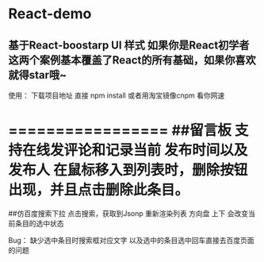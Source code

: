 # React-demo
基于React-boostarp UI 样式
如果你是React初学者 这两个案例基本覆盖了React的所有基础，如果你喜欢就得star哦~
--------------------
使用：
下载项目地址
直接 npm install 或者用淘宝镜像cnpm 看你网速

=================
##留言板
支持在线发评论和记录当前 发布时间以及发布人
在鼠标移入到列表时，删除按钮出现，并且点击删除此条目。
=================
##仿百度搜索下拉
点击搜索，获取到Jsonp 重新渲染列表
方向盘 上下 会改变当前条目的选中状态

Bug： 缺少选中条目时搜索框对应文字  以及选中的条目选中回车直接去百度页面的问题
